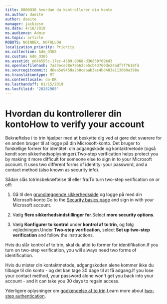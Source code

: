 ```yaml
---
title: 8000030 hvordan du kontrollerer din konto
ms.author: daeite
author: daeite
manager: jackiesm
ms.date: 4/16/2018
ms.audience: Admin
ms.topic: article
ROBOTS: NOINDEX, NOFOLLOW
localization_priority: Priority
ms.collection: Adm_O365
ms.custom: Adm_O365
ms.assetid: e64b555c-17ec-4389-8068-d36850f09bd3
ms.openlocfilehash: 7a23ece38e78662ce5cb43760de24adf7f7618fd
ms.sourcegitcommit: d6ea5e9458a2b8ceaab3ac4bd483e1130b9a398a
ms.translationtype: MT
ms.contentlocale: da-DK
ms.lasthandoff: 01/15/2019
ms.locfileid: "28282905"
---
```

# <a name="how-to-verify-your-account"></a><span data-ttu-id="f1589-102">Hvordan du kontrollerer din konto</span><span class="sxs-lookup"><span data-stu-id="f1589-102">How to verify your account</span></span>

<span data-ttu-id="f1589-p101">Bekræftelse i to trin hjælper med at beskytte dig ved at gøre det sværere for en anden bruger til at logge på din Microsoft-konto. Det bruger to forskellige former for identitet: din adgangskode og kontaktmetode (også kendt som sikkerhedsoplysninger).</span><span class="sxs-lookup"><span data-stu-id="f1589-p101">Two-step verification helps protect you by making it more difficult for someone else to sign in to your Microsoft account. It uses two different forms of identity: your password, and a contact method (also known as security info).</span></span> 
  
<span data-ttu-id="f1589-105">Sådan slås totrinsbekræftelse til eller fra:</span><span class="sxs-lookup"><span data-stu-id="f1589-105">To turn two-step verification on or off:</span></span>
  
1. <span data-ttu-id="f1589-106">Gå til den [grundlæggende sikkerhedsside](https://go.microsoft.com/fwlink/?linkid=842325) og logge på med din Microsoft-konto.</span><span class="sxs-lookup"><span data-stu-id="f1589-106">Go to the [Security basics page](https://go.microsoft.com/fwlink/?linkid=842325) and sign in with your Microsoft account.</span></span> 
    
2. <span data-ttu-id="f1589-107">Vælg **flere sikkerhedsindstillinger for**.</span><span class="sxs-lookup"><span data-stu-id="f1589-107">Select **more security options**.</span></span> 
    
3. <span data-ttu-id="f1589-108">Vælg **Konfigurer to kontrol** under **kontrol af to trin**, og følg vejledningen.</span><span class="sxs-lookup"><span data-stu-id="f1589-108">Under **Two-step verification**, select **Set up two-step verification** and follow the instructions.</span></span> 
    
<span data-ttu-id="f1589-109">Hvis du slår kontrol af to trin, skal du altid to former for identifikation.</span><span class="sxs-lookup"><span data-stu-id="f1589-109">If you turn on two-step verification, you will always need two forms of identification.</span></span>
  
<span data-ttu-id="f1589-110">Hvis du mister din kontaktmetode, adgangskoden alene kommer ikke du tilbage til din konto - og det kan tage 30 dage til at få adgang.</span><span class="sxs-lookup"><span data-stu-id="f1589-110">If you lose your contact method, your password alone won't get you back into your account - and it can take you 30 days to regain access.</span></span> 
  
<span data-ttu-id="f1589-111">Yderligere oplysninger om [godkendelse af to trin](https://go.microsoft.com/fwlink/?linkid=872270).</span><span class="sxs-lookup"><span data-stu-id="f1589-111">Learn more about [two-step authentication](https://go.microsoft.com/fwlink/?linkid=872270).</span></span>
  

